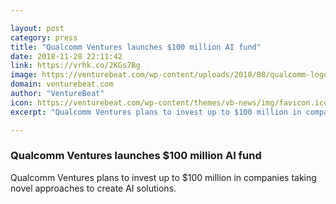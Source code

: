 ```yaml
---

layout: post
category: press
title: "Qualcomm Ventures launches $100 million AI fund"
date: 2018-11-28 22:11:42
link: https://vrhk.co/2KGs7Bg
image: https://venturebeat.com/wp-content/uploads/2018/08/qualcomm-logo.jpg?fit=578%2C289&strip=all
domain: venturebeat.com
author: "VentureBeat"
icon: https://venturebeat.com/wp-content/themes/vb-news/img/favicon.ico
excerpt: "Qualcomm Ventures plans to invest up to $100 million in companies taking novel approaches to create AI solutions."

---
```


### Qualcomm Ventures launches $100 million AI fund

Qualcomm Ventures plans to invest up to $100 million in companies taking novel approaches to create AI solutions.